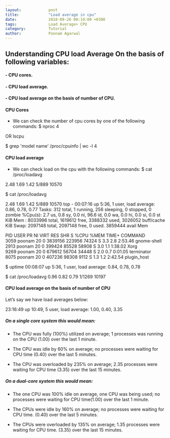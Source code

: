 ```yaml
---
layout:            post
title:             "Load average in cpu"
date:              2018-09-26 00:19:00 +0300
tags:              Load Average+ CPU
category:          Tutorial
author:            Poonam Agarwal
---
```

## Understanding CPU load Average On the basis of following variables:
#### - CPU cores.
#### - CPU load average.
#### - CPU load average on the basis of number of CPU.



#### CPU Cores
- We can check the number of cpu cores by one of the following commands:
$ nproc
4

OR
lscpu

$ grep 'model name' /proc/cpuinfo | wc -l
4

#### CPU load average 
- We can check load on the cpu with the following commands:
$ cat /proc/loadavg

2.48 1.69 1.42 5/889 10570
 
$ cat /proc/loadavg

2.48 1.69 1.42 5/889 10570
top - 00:07:16 up  5:36,  1 user,  load average: 0.86, 0.78, 0.77
Tasks: 312 total,   1 running, 256 sleeping,   0 stopped,   0 zombie
%Cpu(s):  2.7 us,  0.8 sy,  0.0 ni, 96.6 id,  0.0 wa,  0.0 hi,  0.0 si,  0.0 st
KiB Mem :  8033996 total,  1619612 free,  3388332 used,  3026052 buff/cache
KiB Swap:  2097148 total,  2097148 free,        0 used.  3859444 avail Mem 

  PID USER      PR  NI    VIRT    RES    SHR S  %CPU %MEM     TIME+ COMMAND                                                                   
 3059 poonam    20   0 3839156 223956  74324 S   3.3  2.8   2:53.46 gnome-shell                                                               
 2913 poonam    20   0  399424  85528  58908 S   3.0  1.1   1:38.02 Xorg                                                                      
 9269 poonam    20   0  679612  56704  34448 S   2.0  0.7   0:01.05 terminator                                                                
 8075 poonam    20   0  407236  98308   9112 S   1.3  1.2   2:42.54 plugin_host                                                               


$ uptime
 00:08:07 up  5:36,  1 user,  load average: 0.84, 0.78, 0.78


$ cat /proc/loadavg
0.96 0.82 0.79 1/1269 10197

#### CPU load average on the basis of number of CPU
Let’s say we have load averages below:

23:16:49 up  10:49,  5 user,  load average: 1.00, 0.40, 3.35

##### On a single core system this would mean:
- The CPU was fully (100%) utilized on average; 1 processes was running on the CPU (1.00) over the last 1 minute.

- The CPU was idle by 60% on average; no processes were waiting for CPU time (0.40) over the last 5 minutes.

- The CPU was overloaded by 235% on average; 2.35 processes were waiting for CPU time (3.35) over the last 15 minutes.

##### On a dual-core system this would mean:
- The one CPU was 100% idle on average, one CPU was being used; no processes were waiting for CPU time(1.00) over the last 1 minute.

- The CPUs were idle by 160% on average; no processes were waiting for CPU time. (0.40) over the last 5 minutes.

- The CPUs were overloaded by 135% on average; 1.35 processes were waiting for CPU time. (3.35) over the last 15 minutes.


